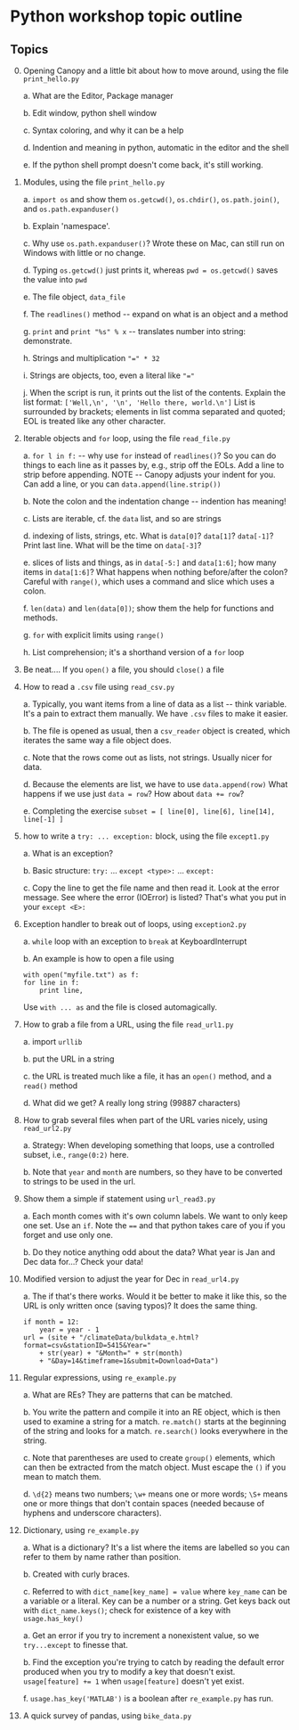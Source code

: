 # Python workshop topic outline

## Topics

0.  Opening Canopy and a little bit about how to move around, using the file
	`print_hello.py`

    a. What are the Editor, Package manager
    
    b. Edit window, python shell window
    
    c. Syntax coloring, and why it can be a help

    d. Indention and meaning in python, automatic in the editor and the shell
 
	e. If the python shell prompt doesn't come back, it's still working.
		
0.  Modules, using the file `print_hello.py`

	a. `import os` and show them `os.getcwd()`, `os.chdir()`, `os.path.join()`,
	and `os.path.expanduser()`
	
	b. Explain 'namespace'.
	
	c. Why use `os.path.expanduser()`?  Wrote these on Mac, can still
	run on Windows with little or no change.
	
	d. Typing `os.getcwd()` just prints it, whereas `pwd = os.getcwd()` saves
	the value into `pwd`
	
	e. The file object, `data_file`
	
	f. The `readlines()` method -- expand on what is an object and a method

	g. `print` and `print "%s" % x` -- translates number into string:
	demonstrate.
	
	h. Strings and multiplication `"=" * 32`
	
	i. Strings are objects, too, even a literal like `"="`
	
	j. When the script is run, it prints out the list of the contents.
	Explain the list format:
	`['Well,\n', '\n', 'Hello there, world.\n']`
	List is surrounded by brackets; elements in list comma separated and
	quoted; EOL is treated like any other character.
 
0.  Iterable objects and `for` loop, using the file `read_file.py`

	a. `for l in f:` -- why use `for` instead of `readlines()`?  So you
	can do things to each line as it passes by, e.g., strip off the EOLs.
	Add a line to strip before appending.  NOTE -- Canopy adjusts your
	indent for you.  Can add a line, or you can
	`data.append(line.strip())`
	
	b. Note the colon and the indentation change -- indention has meaning!
	
	c. Lists are iterable, cf. the `data` list, and so are strings
	
	d. indexing of lists, strings, etc.  What is `data[0]`?  `data[1]`?
	`data[-1]`?  Print last line.  What will be the time on `data[-3]`?
	
	e. slices of lists and things, as in `data[-5:]` and `data[1:6]`; how
	many items in `data[1:6]`?  What happens when nothing before/after
	the colon?  Careful with `range()`, which uses a command and slice
	which uses a colon.
	
	f. `len(data)` and `len(data[0])`; show them the help for functions and
	methods.
	
	g. `for` with explicit limits using `range()`

	h. List comprehension; it's a shorthand version of a `for` loop

0.  Be neat....  If you `open()` a file, you should `close()` a file

0.  How to read a `.csv` file using `read_csv.py`

    a. Typically, you want items from a line of data as a list -- think
    variable.  It's a pain to extract them manually.  We have `.csv` files
    to make it easier.

	b. The file is opened as usual, then a `csv_reader` object is created,
	which iterates the same way a file object does.

	c. Note that the rows come out as lists, not strings.  Usually nicer
	for data.
	
	d. Because the elements are list, we have to use `data.append(row)`
	What happens if we use just `data = row`?  How about `data += row`?
	
	e. Completing the exercise
	`subset = [ line[0], line[6], line[14], line[-1] ]`
 
0.  how to write a `try: ... exception:` block, using the file `except1.py`

	a. What is an exception?

	b. Basic structure:  `try:` ... `except <type>:` ... `except:`
	
	c. Copy the line to get the file name and then read it.  Look at the
	error message.  See where the error (IOError) is listed?  That's
	what you put in your `except <E>:`
	
0.	Exception handler to break out of loops, using `exception2.py`

	a. `while` loop with an exception to `break` at KeyboardInterrupt

	b. An example is how to open a file using
	
        with open("myfile.txt") as f:
        for line in f:
            print line,

	Use `with ... as` and the file is closed automagically.
 
0.  How to grab a file from a URL, using the file `read_url1.py`

	a. import `urllib`
	
	b. put the URL in a string
	
	c. the URL is treated much like a file, it has an `open()` method, and a
	`read()` method
	
	d. What did we get?  A really long string (99887 characters)

0.	How to grab several files when part of the URL varies nicely, using
`read_url2.py`

	a. Strategy:  When developing something that loops, use a controlled
	subset, i.e., `range(0:2)` here.

    b. Note that `year` and `month` are numbers, so they have to be
    converted to strings to be used in the url.
	
0.  Show them a simple if statement using `url_read3.py`

	a. Each month comes with it's own column labels.  We want to only
	keep one set.  Use an `if`.  Note the `==` and that python takes
	care of you if you forget and use only one.
	
	b. Do they notice anything odd about the data?  What year is Jan and
	Dec data for...?  Check your data!

0.  Modified version to adjust the year for Dec in `read_url4.py`

    a. The if that's there works.  Would it be better to make it like this,
    so the URL is only written once (saving typos)?  It does the same thing.

        if month = 12:
            year = year - 1
        url = (site + "/climateData/bulkdata_e.html?format=csv&stationID=5415&Year="
            + str(year) + "&Month=" + str(month)
            + "&Day=14&timeframe=1&submit=Download+Data")

0.  Regular expressions, using `re_example.py`

    a. What are REs?  They are patterns that can be matched.
    
    b. You write the pattern and compile it into an RE object, which is
    then used to examine a string for a match.  `re.match()` starts at the
    beginning of the string and looks for a match.  `re.search()` looks
    everywhere in the string.
    
    c. Note that parentheses are used to create `group()` elements, which
    can then be extracted from the match object.  Must escape the `()` if
    you mean to match them.
    
    d. `\d{2}` means two numbers; `\w+` means one or more words; `\S+` means
    one or more things that don't contain spaces (needed because of hyphens
    and underscore characters).

0.  Dictionary, using  `re_example.py`

    a. What is a dictionary?  It's a list where the items are labelled so
    you can refer to them by name rather than position.
    
    b. Created with curly braces.
    
    c. Referred to with `dict_name[key_name] = value` where `key_name` can
    be a variable or a literal.  Key can be a number or a string.  Get
    keys back out with `dict_name.keys()`; check for existence of a key with
    `usage.has_key()`

	a. Get an error if you try to increment a nonexistent value, so we
	`try...except` to finesse that.
	
	b. Find the exception you're trying to catch by reading the default error
	produced when you try to modify a key that doesn't exist.
	`usage[feature] += 1` when `usage[feature]` doesn't yet exist.
	
	f. `usage.has_key('MATLAB')` is a boolean after `re_example.py` has run.

0.	A quick survey of pandas, using `bike_data.py`
 
